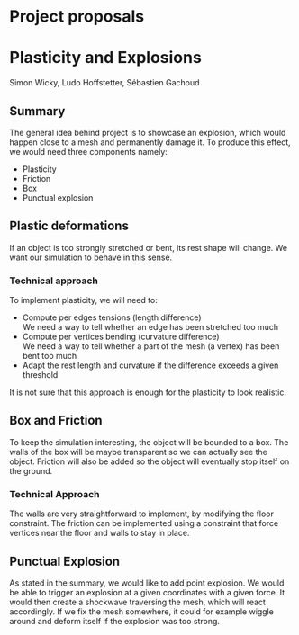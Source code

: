 # Project proposals

# Plasticity and Explosions
Simon Wicky, Ludo Hoffstetter, Sébastien Gachoud

## Summary
The general idea behind project is to showcase an explosion, which would happen close to a mesh and permanently damage it.
To produce this effect, we would need three components namely:

* Plasticity
* Friction
* Box
* Punctual explosion

## Plastic deformations
If an object is too strongly stretched or bent, its rest shape will change. We want our simulation to behave in this sense.

### Technical approach
To implement plasticity, we will need to:

* Compute per edges tensions (length difference)  
  We need a way to tell whether an edge has been stretched too much
* Compute per vertices bending (curvature difference)  
  We need a way to tell whether a part of the mesh (a vertex) has been bent too much
* Adapt the rest length and curvature if the difference exceeds a given threshold

It is not sure that this approach is enough for the plasticity to look realistic.

## Box and Friction
To keep the simulation interesting, the object will be bounded to a box. The walls of the box will be maybe transparent so we can actually see the object. Friction will also be added so the object will eventually stop itself on the ground.

### Technical Approach
The walls are very straightforward to implement, by modifying the floor constraint.
The friction can be implemented using a constraint that force vertices near the floor and walls to stay in place.

## Punctual Explosion

As stated in the summary, we would like to add point explosion. We would be able to trigger an explosion at a given coordinates with a given force. It would then create a shockwave traversing the mesh, which will react accordingly. If we fix the mesh somewhere, it could for example wiggle around and deform itself if the explosion was too strong.
